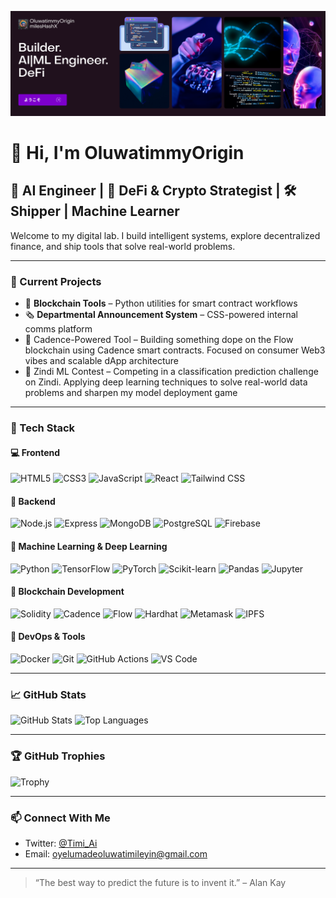 <p align="center">
  <img src="https://github.com/oluwatimmyOrigin/oluwatimmyOrigin/blob/main/banner.png?raw=true" alt="OluwatimmyOrigin Banner" />
</p>

# 👋 Hi, I'm OluwatimmyOrigin

## 🧠 AI Engineer | 🧬 DeFi & Crypto Strategist | 🛠️ Shipper | Machine Learner

Welcome to my digital lab. I build intelligent systems, explore decentralized finance, and ship tools that solve real-world problems.

---

### 🔭 Current Projects
- 🧾 **Blockchain Tools** – Python utilities for smart contract workflows
- 🗞️ **Departmental Announcement System** – CSS-powered internal comms platform
- 🌊 Cadence-Powered Tool – Building something dope on the Flow blockchain using Cadence smart contracts. Focused on consumer Web3 vibes and scalable dApp architecture
- 🧠 Zindi ML Contest – Competing in a classification prediction challenge on Zindi. Applying deep learning techniques to solve real-world data problems and sharpen my model deployment game

---

### 🧰 Tech Stack

#### 💻 Frontend
![HTML5](https://img.shields.io/badge/-HTML5-E34F26?logo=html5&logoColor=white)
![CSS3](https://img.shields.io/badge/-CSS3-1572B6?logo=css3&logoColor=white)
![JavaScript](https://img.shields.io/badge/-JavaScript-F7DF1E?logo=javascript&logoColor=black)
![React](https://img.shields.io/badge/-React-61DAFB?logo=react&logoColor=black)
![Tailwind CSS](https://img.shields.io/badge/-TailwindCSS-38B2AC?logo=tailwind-css&logoColor=white)

#### 🧪 Backend
![Node.js](https://img.shields.io/badge/-Node.js-339933?logo=node.js&logoColor=white)
![Express](https://img.shields.io/badge/-Express-000000?logo=express&logoColor=white)
![MongoDB](https://img.shields.io/badge/-MongoDB-47A248?logo=mongodb&logoColor=white)
![PostgreSQL](https://img.shields.io/badge/-PostgreSQL-336791?logo=postgresql&logoColor=white)
![Firebase](https://img.shields.io/badge/-Firebase-FFCA28?logo=firebase&logoColor=black)

#### 🤖 Machine Learning & Deep Learning
![Python](https://img.shields.io/badge/-Python-3776AB?logo=python&logoColor=white)
![TensorFlow](https://img.shields.io/badge/-TensorFlow-FF6F00?logo=tensorflow&logoColor=white)
![PyTorch](https://img.shields.io/badge/-PyTorch-EE4C2C?logo=pytorch&logoColor=white)
![Scikit-learn](https://img.shields.io/badge/-Scikit--Learn-F7931E?logo=scikit-learn&logoColor=white)
![Pandas](https://img.shields.io/badge/-Pandas-150458?logo=pandas&logoColor=white)
![Jupyter](https://img.shields.io/badge/-Jupyter-F37626?logo=jupyter&logoColor=white)

#### 🔗 Blockchain Development
![Solidity](https://img.shields.io/badge/-Solidity-363636?logo=solidity&logoColor=white)
![Cadence](https://img.shields.io/badge/-Cadence-00EF8B?logo=flow&logoColor=white)
![Flow](https://img.shields.io/badge/-Flow-00EF8B?logo=flow&logoColor=white)
![Hardhat](https://img.shields.io/badge/-Hardhat-FE7A16?logo=ethereum&logoColor=white)
![Metamask](https://img.shields.io/badge/-Metamask-F6851B?logo=metamask&logoColor=white)
![IPFS](https://img.shields.io/badge/-IPFS-65C2CB?logo=ipfs&logoColor=white)

#### 🐳 DevOps & Tools
![Docker](https://img.shields.io/badge/-Docker-2496ED?logo=docker&logoColor=white)
![Git](https://img.shields.io/badge/-Git-F05032?logo=git&logoColor=white)
![GitHub Actions](https://img.shields.io/badge/-GitHub%20Actions-2088FF?logo=github-actions&logoColor=white)
![VS Code](https://img.shields.io/badge/-VS%20Code-007ACC?logo=visual-studio-code&logoColor=white)


---

### 📈 GitHub Stats
![GitHub Stats](https://github-readme-stats.vercel.app/api?username=oluwatimmyOrigin&show_icons=true&theme=radical)
![Top Languages](https://github-readme-stats.vercel.app/api/top-langs/?username=oluwatimmyOrigin&layout=compact&theme=radical)

---

### 🏆 GitHub Trophies
![Trophy](https://github-profile-trophy.vercel.app/?username=oluwatimmyOrigin&theme=radical)

---

### 📫 Connect With Me
- Twitter: [@Timi_Ai](https://twitter.com/Timi_Ai)
- Email: oyelumadeoluwatimileyin@gmail.com

---

> “The best way to predict the future is to invent it.” – Alan Kay
